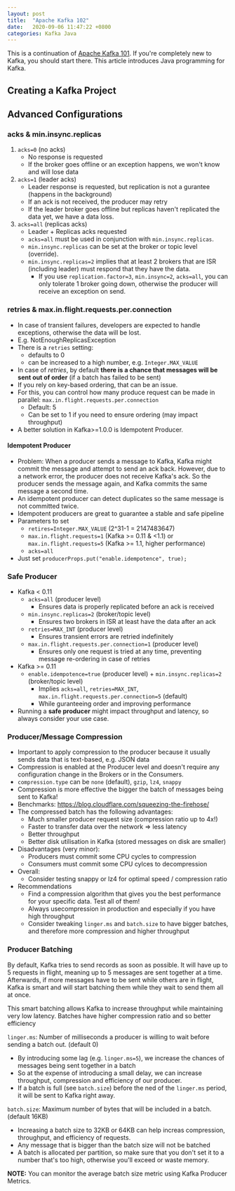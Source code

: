 ```yaml
---
layout: post
title:  "Apache Kafka 102"
date:   2020-09-06 11:47:22 +0800
categories: Kafka Java
---
```

This is a continuation of [Apache Kafka 101](2020-08-30-apache-kafka-101.md). If you're completely new to Kafka, you should start there. This article introduces Java programming for Kafka.

## Creating a Kafka Project


## Advanced Configurations
### acks & min.insync.replicas
1. `acks=0` (no acks)
   * No response is requested
   * If the broker goes offline or an exception happens, we won't know and will lose data
2. `acks=1` (leader acks)
   * Leader response is requested, but replication is not a gurantee (happens in the background)
   * If an ack is not received, the producer may retry
   * If the leader broker goes offline but replicas haven't replicated the data yet, we have a data loss.
3. `acks=all` (replicas acks)
   * Leader + Replicas acks requested
   * `acks=all` must be used in conjunction with `min.insync.replicas`.
   * `min.insync.replicas` can be set at the broker or topic level (override).
   * `min.insync.replicas=2` implies that at least 2 brokers that are ISR (including leader) must respond that they have the data.
     * If you use `replication.factor=3`, `min.insync=2`, `acks=all`, you can only tolerate 1 broker going down, otherwise the producer will receive an exception on send.

### retries & max.in.flight.requests.per.connection
* In case of transient failures, developers are expected to handle exceptions, otherwise the data will be lost.
* E.g. NotEnoughReplicasException
* There is a `retries` setting:
  * defaults to 0
  * can be increased to a high number, e.g. `Integer.MAX_VALUE`
* In case of *retries*, by default **there is a chance that messages will be sent out of order** (if a batch has failed to be sent)
* If you rely on key-based ordering, that can be an issue.
* For this, you can control how many produce request can be made in parallel: `max.in.flight.requests.per.connection`
  * Default: 5
  * Can be set to 1 if you need to ensure ordering (may impact throughput)
* A better solution in Kafka>=1.0.0 is Idempotent Producer.

#### Idempotent Producer
* Problem: When a producer sends a message to Kafka, Kafka might commit the message and attempt to send an ack back. However, due to a network error, the producer does not receive Kafka's ack. So the producer sends the message again, and Kafka commits the same message a second time.
* An idempotent producer can detect duplicates so the same message is not committed twice.
* Idempotent producers are great to guarantee a stable and safe pipeline
* Parameters to set
  * `retires=Integer.MAX_VALUE` (2^31-1 = 2147483647)
  * `max.in.flight.requests=1` (Kafka >= 0.11 & <1.1) or `max.in.flight.requests=5` (Kafka >= 1.1, higher performance)
  * `acks=all`
* Just set `producerProps.put("enable.idempotence", true);`

### Safe Producer
* Kafka < 0.11
  * `acks=all` (producer level)
    * Ensures data is properly replicated before an ack is received
  * `min.insync.replicas=2` (broker/topic level)
    * Ensures two brokers in ISR at least have the data after an ack
  * `retries=MAX_INT` (producer level)
    * Ensures transient errors are retried indefinitely
  * `max.in.flight.requests.per.connection=1` (producer level)
    * Ensures only one request is tried at any time, preventing message re-ordering in case of retries
* Kafka >= 0.11
  * `enable.idempotence=true` (producer level) + `min.insync.replicas=2` (broker/topic level)
    * Implies `acks=all`, `retries=MAX_INT`, `max.in.flight.requests.per.connection=5` (default)
    * While guranteeing order and improving performance
* Running a **safe producer** might impact throughput and latency, so always consider your use case.

### Producer/Message Compression
* Important to apply compression to the producer because it usually sends data that is text-based, e.g. JSON data
* Compression is enabled at the Producer level and doesn't require any configuration change in the Brokers or in the Consumers.
* `compression.type` can be `none` (default), `gzip`, `lz4`, `snappy`
* Compression is more effective the bigger the batch of messages being sent to Kafka!
* Benchmarks: https://blog.cloudflare.com/squeezing-the-firehose/
* The compressed batch has the following advantages:
  * Much smaller producer request size (compression ratio up to 4x!)
  * Faster to transfer data over the network => less latency
  * Better throughput
  * Better disk utilisation in Kafka (stored messages on disk are smaller)
* Disadvantages (very minor):
  * Producers must commit some CPU cycles to compression
  * Consumers must commit some CPU cylces to decompression
* Overall:
  * Consider testing snappy or lz4 for optimal speed / compression ratio
* Recommendations
  * Find a compression algorithm that gives you the best performance for your specific data. Test all of them!
  * Always usecompression in production and especially if you have high throughput
  * Consider tweaking `linger.ms` and `batch.size` to have bigger batches, and therefore more compression and higher throughput

### Producer Batching
By default, Kafka tries to send records as soon as possible. It will have up to 5 requests in flight, meaning up to 5 messages are sent together at a time. Afterwards, if more messages have to be sent while others are in flight, Kafka is smart and will start batching them while they wait to send them all at once.

This smart batching allows Kafka to increase throughput while maintaining very low latency. Batches have higher compression ratio and so better efficiency

`linger.ms`: Number of milliseconds a producer is willing to wait before sending a batch out. (default 0)
* By introducing some lag (e.g. `linger.ms=5`), we increase the chances of messages being sent together in a batch
* So at the expense of introducing a small delay, we can increase throughput, compression and efficiency of our producer.
* If a batch is full (see `batch.size`) before the ned of the `linger.ms` period, it will be sent to Kafka right away.

`batch.size`: Maximum number of bytes that will be included in a batch. (default 16KB)
* Increasing a batch size to 32KB or 64KB can help increas compression, throughput, and efficiency of requests.
* Any message that is bigger than the batch size will not be batched
* A batch is allocated per partition, so make sure that you don't set it to a number that's too high, otherwise you'll exceed or waste memory.

**NOTE:** You can monitor the average batch size metric using Kafka Producer Metrics.

